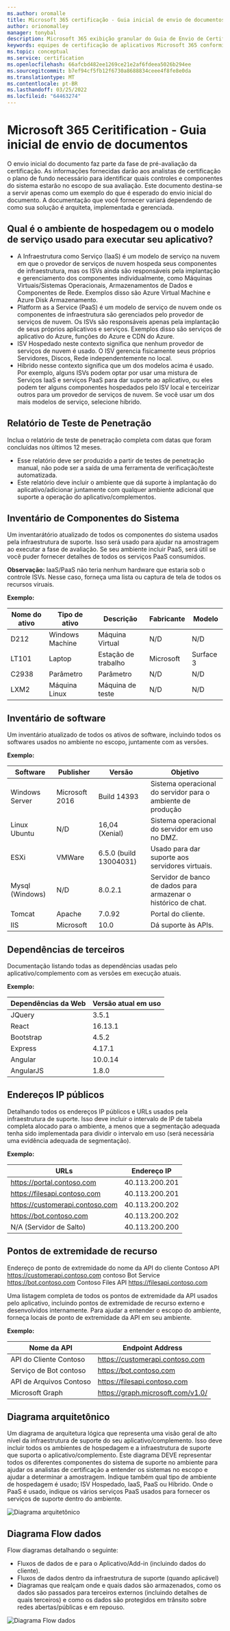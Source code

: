 ```yaml
---
ms.author: oromalle
title: Microsoft 365 certificação - Guia inicial de envio de documentos
author: orionomalley
manager: tonybal
description: Microsoft 365 exibição granular do Guia de Envio de Certificação
keywords: equipes de certificação de aplicativos Microsoft 365 conformidade de segurança m365 envio de documento inicial
ms.topic: conceptual
ms.service: certification
ms.openlocfilehash: 66afcbd482ee1269ce21e2af6fdeea5026b294ee
ms.sourcegitcommit: b7ef94cf5fb12f6730a8688834ceee4f8fe8e0da
ms.translationtype: MT
ms.contentlocale: pt-BR
ms.lasthandoff: 03/25/2022
ms.locfileid: "64463274"
---
```

# <a name="microsoft-365-ceritification---initial-document-submission-guide"></a>Microsoft 365 Ceritification - Guia inicial de envio de documentos

O envio inicial do documento faz parte da fase de pré-avaliação da certificação. As informações fornecidas darão aos analistas de certificação o plano de fundo necessário para identificar quais controles e componentes do sistema estarão no escopo de sua avaliação. Este documento destina-se a servir apenas como um exemplo do que é esperado do envio inicial do documento. A documentação que você fornecer variará dependendo de como sua solução é arquiteta, implementada e gerenciada.

## <a name="what-is-the-hosting-environment-or-service-model-used-to-run-your-app"></a>Qual é o ambiente de hospedagem ou o modelo de serviço usado para executar seu aplicativo?
- A Infraestrutura como Serviço (IaaS) é um modelo de serviço na nuvem em que o provedor de serviços de nuvem hospeda seus componentes de infraestrutura, mas os ISVs ainda são responsáveis pela implantação e gerenciamento dos componentes individualmente, como Máquinas Virtuais/Sistemas Operacionais, Armazenamentos de Dados e Componentes de Rede. Exemplos disso são Azure Virtual Machine e Azure Disk Armazenamento.
- Platform as a Service (PaaS) é um modelo de serviço de nuvem onde os componentes de infraestrutura são gerenciados pelo provedor de serviços de nuvem. Os ISVs são responsáveis apenas pela implantação de seus próprios aplicativos e serviços. Exemplos disso são serviços de aplicativo do Azure, funções do Azure e CDN do Azure.
- ISV Hospedado neste contexto significa que nenhum provedor de serviços de nuvem é usado. O ISV gerencia fisicamente seus próprios Servidores, Discos, Rede independentemente no local.
- Híbrido nesse contexto significa que um dos modelos acima é usado. Por exemplo, alguns ISVs podem optar por usar uma mistura de Serviços IaaS e serviços PaaS para dar suporte ao aplicativo, ou eles podem ter alguns componentes hospedados pelo ISV local e terceirizar outros para um provedor de serviços de nuvem. Se você usar um dos mais modelos de serviço, selecione híbrido.

## <a name="penetration-test-report"></a>Relatório de Teste de Penetração

Inclua o relatório de teste de penetração completa com datas que foram concluídas nos últimos 12 meses. 
-   Esse relatório deve ser produzido a partir de testes de penetração manual, não pode ser a saída de uma ferramenta de verificação/teste automatizada.
-   Este relatório deve incluir o ambiente que dá suporte à implantação do aplicativo/adicionar juntamente com qualquer ambiente adicional que suporte a operação do aplicativo/complementos.


## <a name="system-component-inventory"></a>Inventário de Componentes do Sistema

Um inventarátório atualizado de todos os componentes do sistema usados pela infraestrutura de suporte. Isso será usado para ajudar na amostragem ao executar a fase de avaliação. Se seu ambiente incluir PaaS, será útil se você puder fornecer detalhes de todos os serviços PaaS consumidos.

**Observação:** IaaS/PaaS não teria nenhum hardware que estaria sob o controle ISVs.  Nesse caso, forneça uma lista ou captura de tela de todos os recursos viruais.

**Exemplo:**

|Nome do ativo|    Tipo de ativo| Descrição|    Fabricante|   Modelo|
|-|-|-|-|-|
|D212|  Windows Machine|   Máquina Virtual|    N/D| N/D|
|LT101| Laptop| Estação de trabalho|    Microsoft|  Surface 3|
|C2938| Parâmetro| Parâmetro|N/D|N/D|     
|LXM2|  Máquina Linux|  Máquina de teste|N/D|N/D|       


## <a name="software-inventory"></a>Inventário de software

Um inventário atualizado de todos os ativos de software, incluindo todos os softwares usados no ambiente no escopo, juntamente com as versões.

**Exemplo:**

|Software|  Publisher|  Versão|     Objetivo|
|-|-|-|-|
|Windows Server|    Microsoft 2016 | Build 14393| Sistema operacional do servidor para o ambiente de produção|.
|Linux Ubuntu|  N/D|    16,04 (Xenial)| Sistema operacional do servidor em uso no DMZ.|
|ESXi|  VMWare| 6.5.0 (build 13004031)| Usado para dar suporte aos servidores virtuais.|
|Mysql (Windows)|   N/D|    8.0.2.1|    Servidor de banco de dados para armazenar o histórico de chat.|
|Tomcat|        Apache| 7.0.92| Portal do cliente.|
|IIS|   Microsoft|  10.0|   Dá suporte às APIs.|


## <a name="third-party-dependencies"></a>Dependências de terceiros

Documentação listando todas as dependências usadas pelo aplicativo/complemento com as versões em execução atuais.

**Exemplo:**

|Dependências da Web|  Versão atual em uso|
|-|-|
|JQuery|    3.5.1|
|React| 16.13.1|
|Bootstrap| 4.5.2|
|Express|   4.17.1|
|Angular|   10.0.14|
|AngularJS| 1.8.0|


## <a name="public-ip-addresses"></a>Endereços IP públicos

Detalhando todos os endereços IP públicos e URLs usados pela infraestrutura de suporte. Isso deve incluir o intervalo de IP de tabela completa alocado para o ambiente, a menos que a segmentação adequada tenha sido implementada para dividir o intervalo em uso (será necessária uma evidência adequada de segmentação).

**Exemplo:**

|URLs|  Endereço IP|
|-|-|
|https://portal.contoso.com |40.113.200.201 |
|https://filesapi.contoso.com|  40.113.200.201|
|https://customerapi.contoso.com|   40.113.200.202|
|https://bot.contoso.com|   40.113.200.202|
|N/A (Servidor de Salto)| 40.113.200.200|


## <a name="resource-endpoints"></a>Pontos de extremidade de recurso

Endereço de ponto de extremidade do nome da API do cliente Contoso API    https://customerapi.contoso.com contoso Bot Service https://bot.contoso.com Contoso Files API   https://filesapi.contoso.com

Uma listagem completa de todos os pontos de extremidade da API usados pelo aplicativo, incluindo pontos de extremidade de recurso externo e desenvolvidos internamente. Para ajudar a entender o escopo do ambiente, forneça locais de ponto de extremidade da API em seu ambiente.

**Exemplo:**

|Nome da API|  Endpoint Address|
|-|-|
|API do Cliente Contoso|  https://customerapi.contoso.com|
|Serviço de Bot contoso|   https://bot.contoso.com|
|API de Arquivos Contoso| https://filesapi.contoso.com|
|Microsoft Graph| https://graph.microsoft.com/v1.0/|


## <a name="architectural-diagram"></a>Diagrama arquitetônico

Um diagrama de arquitetura lógica que representa uma visão geral de alto nível da infraestrutura de suporte do seu aplicativo/complemento. Isso deve incluir todos os ambientes de hospedagem e a infraestrutura de suporte que suporta o aplicativo/complemento. Este diagrama DEVE representar todos os diferentes componentes do sistema de suporte no ambiente para ajudar os analistas de certificação a entender os sistemas no escopo e ajudar a determinar a amostragem. Indique também qual tipo de ambiente de hospedagem é usado; ISV Hospedado, IaaS, PaaS ou Híbrido. Onde o PaaS é usado, indique os vários serviços PaaS usados para fornecer os serviços de suporte dentro do ambiente.

![Diagrama arquitetônico](../media/Architecturaldiagram.png)

## <a name="data-flow-diagram"></a>Diagrama Flow dados

Flow diagramas detalhando o seguinte:
-   Fluxos de dados de e para o Aplicativo/Add-in (incluindo dados do cliente).
-   Fluxos de dados dentro da infraestrutura de suporte (quando aplicável)
-   Diagramas que realçam onde e quais dados são armazenados, como os dados são passados para terceiros externos (incluindo detalhes de quais terceiros) e como os dados são protegidos em trânsito sobre redes abertas/públicas e em repouso.

![Diagrama Flow dados](../media/Dataflowdiagram.png)



